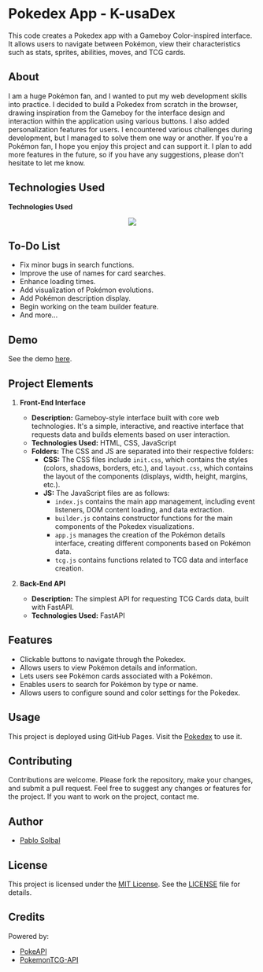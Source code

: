 # Pokedex App - K-usaDex

This code creates a Pokedex app with a Gameboy Color-inspired interface. It allows users to navigate between Pokémon, view their characteristics such as stats, sprites, abilities, moves, and TCG cards.

## About

I am a huge Pokémon fan, and I wanted to put my web development skills into practice. I decided to build a Pokedex from scratch in the browser, drawing inspiration from the Gameboy for the interface design and interaction within the application using various buttons. I also added personalization features for users. I encountered various challenges during development, but I managed to solve them one way or another. If you're a Pokémon fan, I hope you enjoy this project and can support it. I plan to add more features in the future, so if you have any suggestions, please don't hesitate to let me know.

## Technologies Used

**Technologies Used**
<p align="center">
  <a href="https://skillicons.dev">
    <img src="https://skillicons.dev/icons?i=js,html,css,py,fastapi" />
  </a>
</p>

## To-Do List

- Fix minor bugs in search functions.
- Improve the use of names for card searches.
- Enhance loading times.
- Add visualization of Pokémon evolutions.
- Add Pokémon description display.
- Begin working on the team builder feature.
- And more...

## Demo

See the demo [here](https://youtu.be/XScrNhKfrgA).

## Project Elements

1. **Front-End Interface**
    - **Description:** Gameboy-style interface built with core web technologies. It's a simple, interactive, and reactive interface that requests data and builds elements based on user interaction.
    - **Technologies Used:** HTML, CSS, JavaScript
    - **Folders:** The CSS and JS are separated into their respective folders:
        - **CSS:** The CSS files include `init.css`, which contains the styles (colors, shadows, borders, etc.), and `layout.css`, which contains the layout of the components (displays, width, height, margins, etc.).
        - **JS:** The JavaScript files are as follows:
            - `index.js` contains the main app management, including event listeners, DOM content loading, and data extraction.
            - `builder.js` contains constructor functions for the main components of the Pokedex visualizations.
            - `app.js` manages the creation of the Pokémon details interface, creating different components based on Pokémon data.
            - `tcg.js` contains functions related to TCG data and interface creation.

2. **Back-End API**
    - **Description:** The simplest API for requesting TCG Cards data, built with FastAPI.
    - **Technologies Used:** FastAPI

## Features

- Clickable buttons to navigate through the Pokedex.
- Allows users to view Pokémon details and information.
- Lets users see Pokémon cards associated with a Pokémon.
- Enables users to search for Pokémon by type or name.
- Allows users to configure sound and color settings for the Pokedex.

## Usage

This project is deployed using GitHub Pages. Visit the [Pokedex](https://pablossolbal.github.io/Web-Projects/pokedex/) to use it.

## Contributing

Contributions are welcome. Please fork the repository, make your changes, and submit a pull request. Feel free to suggest any changes or features for the project. If you want to work on the project, contact me.

## Author

- [Pablo Solbal](https://github.com/pablossolbal)

## License

This project is licensed under the [MIT License](https://www.mit.edu/~amini/LICENSE.md). See the [LICENSE](LICENSE) file for details.

## Credits

Powered by:  
- [PokeAPI](https://pokeapi.co)  
- [PokemonTCG-API](https://pokemontcg.io)
